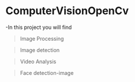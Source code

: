 # ComputerVisionOpenCv
-In this project you will find 
>Image Processing

>Image detection

>Video Analysis

>Face detection-image
